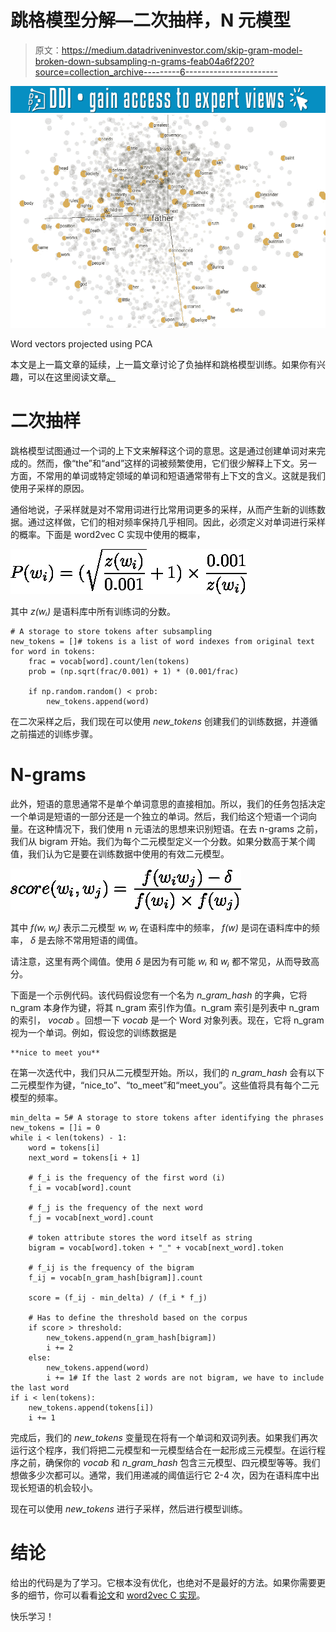 # 跳格模型分解—二次抽样，N 元模型

> 原文：<https://medium.datadriveninvestor.com/skip-gram-model-broken-down-subsampling-n-grams-feab04a6f220?source=collection_archive---------6----------------------->

[![](img/3010e667012c6ef88f094c1e11b53b0d.png)](http://www.track.datadriveninvestor.com/1B9E)![](img/f7d5cb5bfcc790c650c8d35a0ab18d13.png)

Word vectors projected using PCA

本文是上一篇文章的延续，上一篇文章讨论了负抽样和跳格模型训练。如果你有兴趣，可以在这里阅读文章[。](https://medium.com/datadriveninvestor/skip-gram-model-broken-down-e8751c0b051c)

# 二次抽样

跳格模型试图通过一个词的上下文来解释这个词的意思。这是通过创建单词对来完成的。然而，像“the”和“and”这样的词被频繁使用，它们很少解释上下文。另一方面，不常用的单词或特定领域的单词和短语通常带有上下文的含义。这就是我们使用子采样的原因。

通俗地说，子采样就是对不常用词进行比常用词更多的采样，从而产生新的训练数据。通过这样做，它们的相对频率保持几乎相同。因此，必须定义对单词进行采样的概率。下面是 word2vec C 实现中使用的概率，

![](img/a5ce891d58858f739324bea992ec532f.png)

其中 *z(wᵢ)* 是语料库中所有训练词的分数。

```
# A storage to store tokens after subsampling
new_tokens = []# tokens is a list of word indexes from original text
for word in tokens:
    frac = vocab[word].count/len(tokens)
    prob = (np.sqrt(frac/0.001) + 1) * (0.001/frac)

    if np.random.random() < prob:
        new_tokens.append(word)
```

在二次采样之后，我们现在可以使用 *new_tokens* 创建我们的训练数据，并遵循之前描述的训练步骤。

# N-grams

此外，短语的意思通常不是单个单词意思的直接相加。所以，我们的任务包括决定一个单词是短语的一部分还是一个独立的单词。然后，我们给这个短语一个词向量。在这种情况下，我们使用 n 元语法的思想来识别短语。在去 n-grams 之前，我们从 bigram 开始。我们为每个二元模型定义一个分数。如果分数高于某个阈值，我们认为它是要在训练数据中使用的有效二元模型。

![](img/da98ab6074510b45b1b384924c7c244f.png)

其中 *f(wᵢ wⱼ)* 表示二元模型 *wᵢ wⱼ* 在语料库中的频率， *f(w)* 是词在语料库中的频率， *δ* 是去除不常用短语的阈值。

请注意，这里有两个阈值。使用 *δ* 是因为有可能 *wᵢ* 和 *wⱼ* 都不常见，从而导致高分。

下面是一个示例代码。该代码假设您有一个名为 *n_gram_hash* 的字典，它将 n_gram 本身作为键，将其 n_gram 索引作为值。n_gram 索引是列表中 n_gram 的索引， *vocab* 。回想一下 *vocab* 是一个 Word 对象列表。现在，它将 n_gram 视为一个单词。例如，假设您的训练数据是

```
**nice to meet you**
```

在第一次迭代中，我们只从二元模型开始。所以，我们的 *n_gram_hash* 会有以下二元模型作为键，“nice_to”、“to_meet”和“meet_you”。这些值将具有每个二元模型的频率。

```
min_delta = 5# A storage to store tokens after identifying the phrases
new_tokens = []i = 0
while i < len(tokens) - 1:
    word = tokens[i]
    next_word = tokens[i + 1]

    # f_i is the frequency of the first word (i)
    f_i = vocab[word].count

    # f_j is the frequency of the next word
    f_j = vocab[next_word].count

    # token attribute stores the word itself as string
    bigram = vocab[word].token + "_" + vocab[next_word].token

    # f_ij is the frequency of the bigram
    f_ij = vocab[n_gram_hash[bigram]].count

    score = (f_ij - min_delta) / (f_i * f_j)

    # Has to define the threshold based on the corpus
    if score > threshold:
        new_tokens.append(n_gram_hash[bigram])
        i += 2
    else:
        new_tokens.append(word)
        i += 1# If the last 2 words are not bigram, we have to include the last word
if i < len(tokens):
    new_tokens.append(tokens[i])
    i += 1
```

完成后，我们的 *new_tokens* 变量现在将有一个单词和双词列表。如果我们再次运行这个程序，我们将把二元模型和一元模型结合在一起形成三元模型。在运行程序之前，确保你的 *vocab* 和 *n_gram_hash* 包含三元模型、四元模型等等。我们想做多少次都可以。通常，我们用递减的阈值运行它 2-4 次，因为在语料库中出现长短语的机会较小。

现在可以使用 *new_tokens* 进行子采样，然后进行模型训练。

# 结论

给出的代码是为了学习。它根本没有优化，也绝对不是最好的方法。如果你需要更多的细节，你可以看看[论文](https://arxiv.org/abs/1310.4546)和 [word2vec C 实现](https://github.com/dav/word2vec)。

快乐学习！